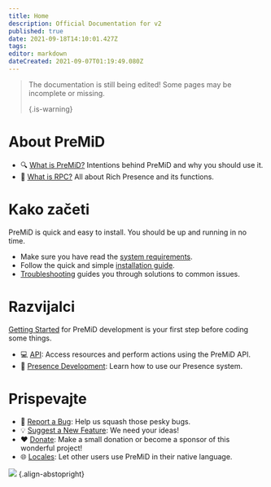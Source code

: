 ```yaml
---
title: Home
description: Official Documentation for v2
published: true
date: 2021-09-18T14:10:01.427Z
tags: 
editor: markdown
dateCreated: 2021-09-07T01:19:49.080Z
---
```


> The documentation is still being edited! Some pages may be incomplete or missing. 
> 
> {.is-warning}

# About PreMiD
- :mag: [What is PreMiD?](/about) Intentions behind PreMiD and why you should use it.
- :link: [What is RPC?](https://discordapp.com/rich-presence) All about Rich Presence and its functions.

# Kako začeti

PreMiD is quick and easy to install. You should be up and running in no time.

- Make sure you have read the [system requirements](/install/requirements).
- Follow the quick and simple [installation guide](/install).
- [Troubleshooting](/troubleshooting) guides you through solutions to common issues.

# Razvijalci

[Getting Started](/dev) for PreMiD development is your first step before coding some things.

- :computer: [API](/dev/api): Access resources and perform actions using the PreMiD API.
- :wrench: [Presence Development](/dev/presence): Learn how to use our Presence system.

# Prispevajte
- :bug: [Report a Bug](https://github.com/PreMiD): Help us squash those pesky bugs.
- :bulb: [Suggest a New Feature](https://discord.premid.app/): We need your ideas!
- :heart: [Donate](https://www.patreon.com/Timeraa): Make a small donation or become a sponsor of this wonderful project!
- :globe_with_meridians: [Locales](https://translate.premid.app): Let other users use PreMiD in their native language.

![](https://beta.premid.app/img/logo.2b414dc2.gif) {.align-abstopright}
